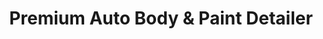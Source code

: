 ---
title: "Premium Auto Body & Paint Detailer"
url: /cartago/premium-auto-body-und-paint-detailer/
shop: Autowerkstatt
---